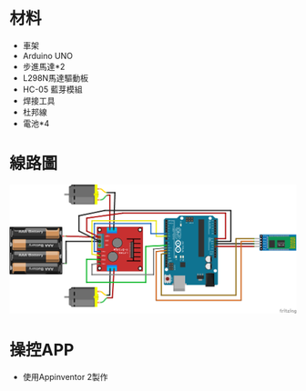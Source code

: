 # 材料
- 車架
- Arduino UNO
- 步進馬達*2
- L298N馬達驅動板
- HC-05 藍芽模組
- 焊接工具
- 杜邦線
- 電池*4
# 線路圖
![線路圖](./arduinocar%E9%9B%BB%E8%B7%AF%E5%9C%96.png)
# 操控APP
- 使用Appinventor 2製作